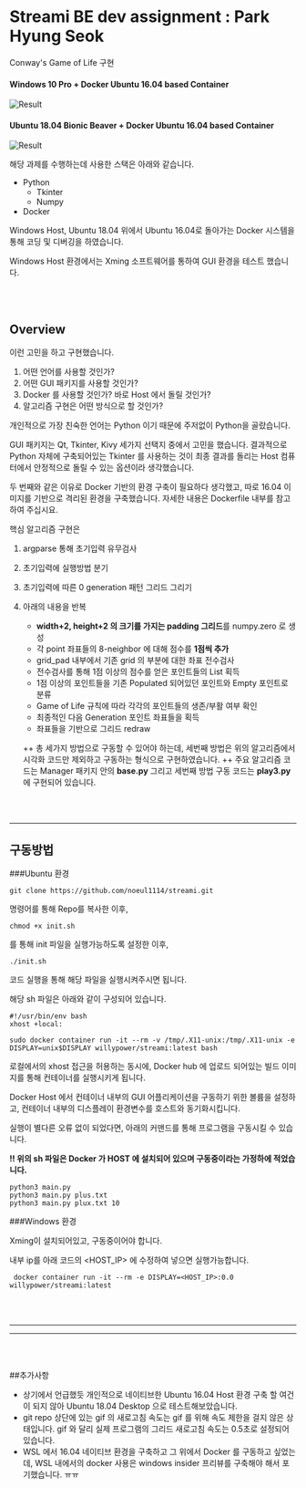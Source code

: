 # Streami BE dev assignment : Park Hyung Seok
Conway's Game of Life 구현

#### Windows 10 Pro + Docker Ubuntu 16.04 based Container
![Result](https://media.giphy.com/media/lS21FOMtJqrN2smc47/giphy.gif)
<br>

#### Ubuntu 18.04 Bionic Beaver + Docker Ubuntu 16.04 based Container
![Result](https://media.giphy.com/media/Qy2sMWHkPHgGAwpFzl/giphy.gif)


해당 과제를 수행하는데 사용한 스택은 아래와 같습니다.

- Python
    - Tkinter
    - Numpy
- Docker


Windows Host, Ubuntu 18.04 위에서 Ubuntu 16.04로 돌아가는 Docker 시스템을 통해 코딩 및 디버깅을 하였습니다.

Windows Host 환경에서는 Xming 소프트웨어를 통하여 GUI 환경을 테스트 했습니다.

<br>
<br>

Overview
---------

이런 고민을 하고 구현했습니다.

1. 어떤 언어를 사용할 것인가?
2. 어떤 GUI 패키지를 사용할 것인가?
3. Docker 를 사용할 것인가? 바로 Host 에서 돌릴 것인가?
4. 알고리즘 구현은 어떤 방식으로 할 것인가?

개인적으로 가장 친숙한 언어는 Python 이기 때문에 주저없이 Python을 골랐습니다.

GUI 패키지는 Qt, Tkinter, Kivy 세가지 선택지 중에서 고민을 했습니다. 결과적으로 Python 자체에 구축되어있는 Tkinter 를 사용하는 것이 
최종 결과를 돌리는 Host 컴퓨터에서 안정적으로  돌릴 수 있는 옵션이라 생각했습니다.

두 번째와 같은 이유로 Docker 기반의 환경 구축이 필요하다 생각했고, 따로 16.04 이미지를 기반으로 격리된 환경을 구축했습니다. 자세한 내용은 
Dockerfile 내부를 참고하여 주십시요.

핵심 알고리즘 구현은 
1. argparse 통해 초기입력 유무검사

2. 초기입력에 실행방법 분기

3. 초기입력에 따른 0 generation 패턴 그리드 그리기

4. 아래의 내용을 반복
   - **width+2, height+2 의 크기를 가지는 padding 그리드**를 numpy.zero 로 생성
   - 각 point 좌표들의 8-neighbor 에 대해 점수를 **1점씩 추가**
   - grid_pad 내부에서 기존 grid 의 부분에 대한 좌표 전수검사
   - 전수검사를 통해 1점 이상의 점수를 얻은 포인트들의 List 획득
   - 1점 이상의 포인트들을 기존 Populated 되어있던 포인트와 Empty 포인트로 분류
   - Game of Life 규칙에 따라 각각의 포인트들의 생존/부활 여부 확인
   - 최종적인 다음 Generation 포인트 좌표들을 획득
   - 좌표들을 기반으로 그리드 redraw
   
   ++ 총 세가지 방법으로 구동할 수 있어야 하는데, 세번째 방법은 위의 알고리즘에서 시각화 코드만 제외하고 구동하는 형식으로 구현하였습니다.
   ++ 주요 알고리즘 코드는 Manager 패키지 안의 **base.py** 그리고 세번째 방법 구동 코드는 **play3.py** 에 구현되어 있습니다.
   
<br>
<br>

<hr>

## 구동방법

###Ubuntu 환경

```
git clone https://github.com/noeul1114/streami.git
```
명령어를 통해 Repo를 복사한 이후, 
<br>

```
chmod +x init.sh
```

를 통해 init 파일을 실행가능하도록 설정한 이후, <br>

```
./init.sh
```
 코드 실행을 통해 해당 파일을 실행시켜주시면 됩니다.
 
 해당 sh 파일은 아래와 같이 구성되어 있습니다.
 
```
#!/usr/bin/env bash
xhost +local:

sudo docker container run -it --rm -v /tmp/.X11-unix:/tmp/.X11-unix -e DISPLAY=unix$DISPLAY willypower/streami:latest bash
```
로컬에서의 xhost 접근을 허용하는 동시에, Docker hub 에 업로드 되어있는 빌드 이미지를 통해 컨테이너를 실행시키게 됩니다.

Docker Host 에서 컨테이너 내부의 GUI 어플리케이션을 구동하기 위한 볼륨을 설정하고, 컨테이너 내부의 디스플레이 환경변수를 호스트와 동기화시킵니다.

실행이 별다른 오류 없이 되었다면, 아래의 커맨드를 통해 프로그램을 구동시킬 수 있습니다.

**!! 위의 sh 파일은 Docker 가 HOST 에 설치되어 있으며 구동중이라는 가정하에 적었습니다.**

```
python3 main.py
python3 main.py plus.txt
python3 main.py plux.txt 10
``` 


###Windows 환경


Xming이 설치되어있고, 구동중이어야 합니다.

내부 ip를 아래 코드의 <HOST_IP> 에 수정하여 넣으면 실행가능합니다.

```
 docker container run -it --rm -e DISPLAY=<HOST_IP>:0.0 willypower/streami:latest
```
<br>
<br>
<hr>
<hr>
<br>
<br>

##추가사항

- 상기에서 언급했듯 개인적으로 네이티브한 Ubuntu 16.04 Host 환경 구축 할 여건이 되지 않아 Ubuntu 18.04 Desktop 으로 테스트해보았습니다.
- git repo 상단에 있는 gif 의 새로고침 속도는 gif 를 위해 속도 제한을 걸지 않은 상태입니다. gif 와 달리 실제 프로그램의 그리드 새로고침 속도는 0.5초로 설정되어 있습니다.
- WSL 에서 16.04 네이티브 환경을 구축하고 그 위에서 Docker 를 구동하고 싶었는데, WSL 내에서의 docker 사용은 windows insider 프리뷰를 구축해야 해서 포기했습니다. ㅠㅠ
